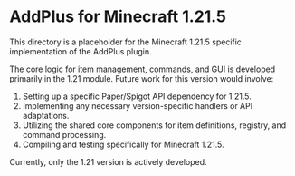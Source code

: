 # AddPlus for Minecraft 1.21.5

This directory is a placeholder for the Minecraft 1.21.5 specific implementation of the AddPlus plugin.

The core logic for item management, commands, and GUI is developed primarily in the 1.21 module. Future work for this version would involve:
1. Setting up a specific Paper/Spigot API dependency for 1.21.5.
2. Implementing any necessary version-specific handlers or API adaptations.
3. Utilizing the shared core components for item definitions, registry, and command processing.
4. Compiling and testing specifically for Minecraft 1.21.5.

Currently, only the 1.21 version is actively developed.
